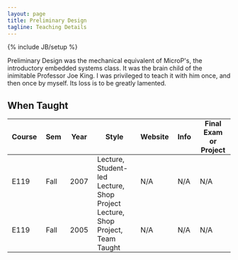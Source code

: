 ```yaml
---
layout: page
title: Preliminary Design
tagline: Teaching Details
---
```

{% include JB/setup %}

Preliminary Design was the mechanical equivalent of MicroP's, the introductory
embedded systems class. It was the brain child of the inimitable Professor Joe
King. I was privileged to teach it with him once, and then once by myself. Its loss
is to be greatly lamented.

## When Taught
<style>
th, td {
    padding:  0px 10px;
}
</style>

| Course | Sem | Year | Style | Website | Info | Final Exam or Project |
| ------ | --- | ---- | ----- | ------- | ---- | --------------------- |
| E119 | Fall | 2007 | Lecture, Student-led Lecture, Shop Project | N/A | N/A | N/A |
| E119 | Fall | 2005 | Lecture, Shop Project, Team Taught | N/A | N/A | N/A |